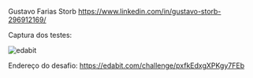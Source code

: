 Gustavo Farias Storb https://www.linkedin.com/in/gustavo-storb-296912169/

Captura dos testes:

![edabit](https://user-images.githubusercontent.com/93295816/160973214-4ddb521a-53a1-4a85-acd7-ab9b045c9e1e.png)

Endereço do desafio:
https://edabit.com/challenge/pxfkEdxgXPKgy7FEb
